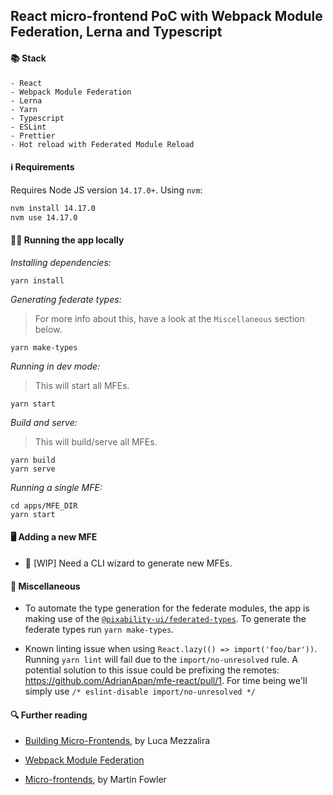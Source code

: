 ## React micro-frontend PoC with Webpack Module Federation, Lerna and Typescript

#### 📚 Stack

```
- React
- Webpack Module Federation
- Lerna
- Yarn
- Typescript
- ESLint
- Prettier
- Hot reload with Federated Module Reload
```

#### ℹ️ Requirements

Requires Node JS version `14.17.0+`. Using `nvm`:

```sh
nvm install 14.17.0
nvm use 14.17.0
```

#### 🏃‍♀️ Running the app locally

_Installing dependencies:_

```
yarn install
```

_Generating federate types:_

> For more info about this, have a look at the `Miscellaneous` section below.

```
yarn make-types
```

_Running in dev mode:_

> This will start all MFEs.

```
yarn start
```

_Build and serve:_

> This will build/serve all MFEs.

```
yarn build
yarn serve
```

_Running a single MFE:_

```
cd apps/MFE_DIR
yarn start
```

#### 🖥 Adding a new MFE

- 🚧 [WIP] Need a CLI wizard to generate new MFEs.

#### 🧩 Miscellaneous

- To automate the type generation for the federate modules, the app is making use of the [`@pixability-ui/federated-types`](https://github.com/pixability/federated-types). To generate the federate types run `yarn make-types`.

- Known linting issue when using `React.lazy(() => import('foo/bar'))`. Running `yarn lint` will fail due to the `import/no-unresolved` rule. A potential solution to this issue could be prefixing the remotes: https://github.com/AdrianApan/mfe-react/pull/1. For time being we'll simply use `/* eslint-disable import/no-unresolved */`

#### 🔍 Further reading

- [Building Micro-Frontends](https://www.oreilly.com/library/view/building-micro-frontends/9781492082989/), by Luca Mezzalira

- [Webpack Module Federation](https://webpack.js.org/concepts/module-federation/)

- [Micro-frontends](https://martinfowler.com/articles/micro-frontends.html), by Martin Fowler
